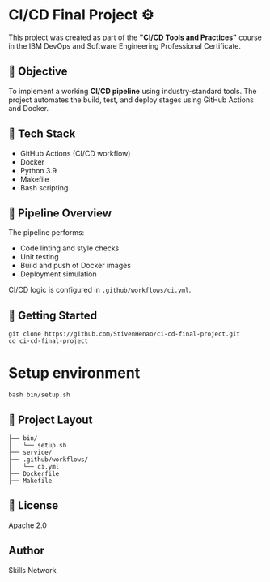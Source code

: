 
# CI/CD Final Project ⚙️

This project was created as part of the **"CI/CD Tools and Practices"** course in the IBM DevOps and Software Engineering Professional Certificate.

## 🚧 Objective
To implement a working **CI/CD pipeline** using industry-standard tools. The project automates the build, test, and deploy stages using GitHub Actions and Docker.

## 🧰 Tech Stack
- GitHub Actions (CI/CD workflow)
- Docker
- Python 3.9
- Makefile
- Bash scripting

## 🔁 Pipeline Overview
The pipeline performs:
- Code linting and style checks
- Unit testing
- Build and push of Docker images
- Deployment simulation

CI/CD logic is configured in `.github/workflows/ci.yml`.

## 🚀 Getting Started
```
git clone https://github.com/StivenHenao/ci-cd-final-project.git
cd ci-cd-final-project
```

# Setup environment
```
bash bin/setup.sh
```
## 📁 Project Layout
```
├── bin/
│   └── setup.sh
├── service/
├── .github/workflows/
│   └── ci.yml
├── Dockerfile
├── Makefile
```
## 📄 License
Apache 2.0

## Author
Skills Network
